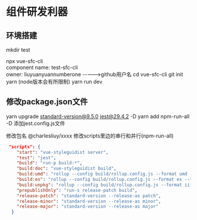 # 组件研发利器

## 环境搭建
mkdir test
<!--接下来会有一串的提示,推荐kebab-case风格，小写字母，多个单词用-（dash）分隔，如my-component--> 
npx vue-sfc-cli   
  component name: test-sfc-cli   
  owner: liuyuanyuannumberone    ----->github用户名
cd vue-sfc-cli 
git init
yarn (node版本会有所限制)
yarn run dev

## 修改package.json文件
yarn upgrade standard-version@9.5.0   jest@29.4.2 -D
yarn add npm-run-all -D
添加jest.config.js文件

修改包名 @charlesliuy/xxxx 
修改scripts里边的串行和并行(npm-run-all)
```json
 "scripts": {
    "start": "vue-styleguidist server",
    "test": "jest",
    "build": "run-p build:*",
    "build:doc": "vue-styleguidist build",
    "build:umd": "rollup --config build/rollup.config.js --format umd --file dist/test-sfc-cli.umd.js",
    "build:es": "rollup --config build/rollup.config.js --format es --file dist/test-sfc-cli.esm.js",
    "build:unpkg": "rollup --config build/rollup.config.js --format iife --file dist/test-sfc-cli.min.js",
    "prepublishOnly": "run-s release-patch build",
    "release-patch": "standard-version --release-as patch",
    "release-minor": "standard-version --release-as minor",
    "release-major": "standard-version --release-as major"
  }
```